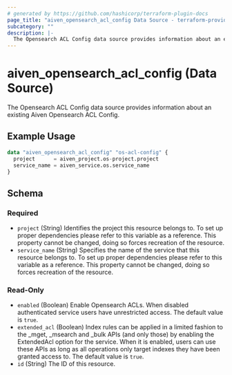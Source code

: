 ```yaml
---
# generated by https://github.com/hashicorp/terraform-plugin-docs
page_title: "aiven_opensearch_acl_config Data Source - terraform-provider-aiven"
subcategory: ""
description: |-
  The Opensearch ACL Config data source provides information about an existing Aiven Opensearch ACL Config.
---
```


# aiven_opensearch_acl_config (Data Source)

The Opensearch ACL Config data source provides information about an existing Aiven Opensearch ACL Config.

## Example Usage

```terraform
data "aiven_opensearch_acl_config" "os-acl-config" {
  project      = aiven_project.os-project.project
  service_name = aiven_service.os.service_name
}
```

<!-- schema generated by tfplugindocs -->
## Schema

### Required

- `project` (String) Identifies the project this resource belongs to. To set up proper dependencies please refer to this variable as a reference. This property cannot be changed, doing so forces recreation of the resource.
- `service_name` (String) Specifies the name of the service that this resource belongs to. To set up proper dependencies please refer to this variable as a reference. This property cannot be changed, doing so forces recreation of the resource.

### Read-Only

- `enabled` (Boolean) Enable Opensearch ACLs. When disabled authenticated service users have unrestricted access. The default value is `true`.
- `extended_acl` (Boolean) Index rules can be applied in a limited fashion to the _mget, _msearch and _bulk APIs (and only those) by enabling the ExtendedAcl option for the service. When it is enabled, users can use these APIs as long as all operations only target indexes they have been granted access to. The default value is `true`.
- `id` (String) The ID of this resource.


